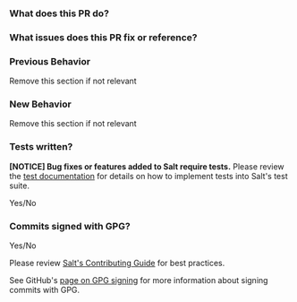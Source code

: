 ### What does this PR do?

### What issues does this PR fix or reference?

### Previous Behavior
Remove this section if not relevant

### New Behavior
Remove this section if not relevant

### Tests written?
**[NOTICE] Bug fixes or features added to Salt require tests.**
Please review the [test documentation](https://docs.saltstack.com/en/latest/topics/tutorials/writing_tests.html) for details on how to implement tests into Salt's test suite.

Yes/No

### Commits signed with GPG?

Yes/No

Please review [Salt's Contributing Guide](https://docs.saltstack.com/en/latest/topics/development/contributing.html) for best practices.

See GitHub's [page on GPG signing](https://help.github.com/articles/signing-commits-using-gpg/) for more information about signing commits with GPG.
